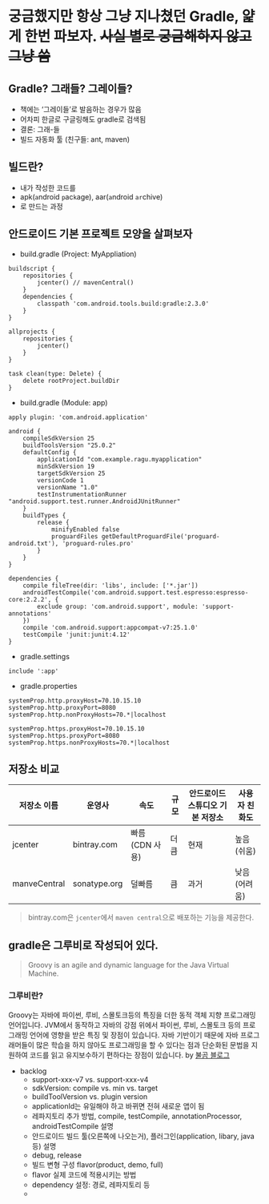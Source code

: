 # 궁금했지만 항상 그냥 지나쳤던 Gradle, 얉게 한번 파보자. ~~사실 별로 궁금해하지 않고 그냥 씀~~

## Gradle? 그래들? 그레이들?
- 책에는 ‘그레이들’로 발음하는 경우가 많음
- 어차피 한글로 구글링해도 gradle로 검색됨
- 결론: 그래-들
- 빌드 자동화 툴 (친구들: ant, maven)

## 빌드란?
- 내가 작성한 코드를
- apk(`a`ndroid `p`ac`k`age), aar(`a`ndroid `ar`chive)
- 로 만드는 과정

## 안드로이드 기본 프로젝트 모양을 살펴보자
- build.gradle (Project: MyAppliation)
```
buildscript {
    repositories {
        jcenter() // mavenCentral()
    }
    dependencies {
        classpath 'com.android.tools.build:gradle:2.3.0'
    }
}

allprojects {
    repositories {
        jcenter()
    }
}

task clean(type: Delete) {
    delete rootProject.buildDir
}
```
- build.gradle (Module: app)

```
apply plugin: 'com.android.application'

android {
    compileSdkVersion 25
    buildToolsVersion "25.0.2"
    defaultConfig {
        applicationId "com.example.ragu.myapplication"
        minSdkVersion 19
        targetSdkVersion 25
        versionCode 1
        versionName "1.0"
        testInstrumentationRunner "android.support.test.runner.AndroidJUnitRunner"
    }
    buildTypes {
        release {
            minifyEnabled false
            proguardFiles getDefaultProguardFile('proguard-android.txt'), 'proguard-rules.pro'
        }
    }
}

dependencies {
    compile fileTree(dir: 'libs', include: ['*.jar'])
    androidTestCompile('com.android.support.test.espresso:espresso-core:2.2.2', {
        exclude group: 'com.android.support', module: 'support-annotations'
    })
    compile 'com.android.support:appcompat-v7:25.1.0'
    testCompile 'junit:junit:4.12'
}

```
- gradle.settings
```
include ':app'
```
- gradle.properties
```
systemProp.http.proxyHost=70.10.15.10
systemProp.http.proxyPort=8080
systemProp.http.nonProxyHosts=70.*|localhost
 
systemProp.https.proxyHost=70.10.15.10
systemProp.https.proxyPort=8080
systemProp.https.nonProxyHosts=70.*|localhost
```

## 저장소 비교
저장소 이름|운영사|속도|규모|안드로이드 스튜디오 기본 저장소|사용자 친화도
-|-|-|-|-|-
jcenter|bintray.com|빠름(CDN 사용)|더큼|현재|높음(쉬움)
manveCentral|sonatype.org|덜빠름|큼|과거|낮음(어려움)

> bintray.com은 `jcenter`에서 `maven central`으로 배포하는 기능을 제공한다.

## gradle은 그루비로 작성되어 있다.
> Groovy is an agile and dynamic language for the Java Virtual Machine.

### 그루비란?
Groovy는 자바에 파이썬, 루비, 스몰토크등의 특징을 더한 동적 객체 지향 프로그래밍 언어입니다.  JVM에서 동작하고 자바의 강점 위에서 파이썬, 루비, 스몰토크 등의 프로그래밍 언어에 영향을 받은 특징 및 장점이 있습니다. 자바 기반이기 때문에 자바 프로그래머들이 많은 학습을 하지 않아도 프로그래밍을 할 수 있다는 점과 단순화된 문법을 지원하여 코드를 읽고 유지보수하기 편하다는 장점이 있습니다. by [불곰 블로그](http://brownbears.tistory.com)





- backlog
  - support-xxx-v7 vs. support-xxx-v4
  - sdkVersion: compile vs. min vs. target
  - buildToolVersion vs. plugin version
  - applicationId는 유일해야 하고 바뀌면 전혀 새로운 앱이 됨
  - 레파지토리 추가 방법, compile, testCompile, annotationProcessor, androidTestCompile 설명
  - 안드로이드 빌드 툴(오른쪽에 나오는거), 플러그인(application, libary, java 등) 설명
  - debug, release
  - 빌드 변형 구성 flavor(product, demo, full)
  - flavor 실제 코드에 적용시키는 방법
  - dependency 설정: 경로, 레파지토리 등
  - 
  

